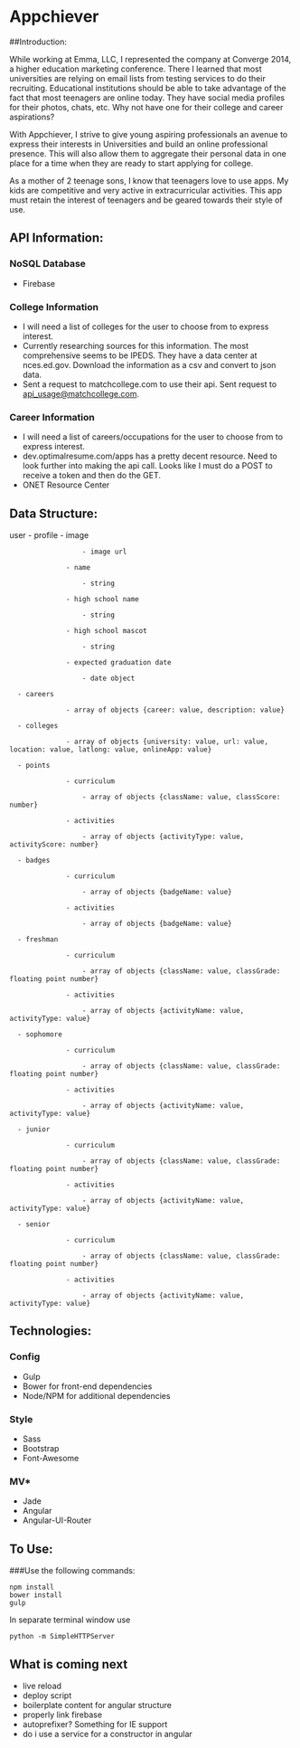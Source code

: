 # Appchiever

##Introduction:

While working at Emma, LLC, I represented the company at Converge 2014, a higher education marketing conference. There I learned that most universities are relying on email lists from testing services to do their recruiting. Educational institutions should be able to take advantage of the fact that most teenagers are online today. They have social media profiles for their photos, chats, etc. Why not have one for their college and career aspirations?

With Appchiever, I strive to give young aspiring professionals an avenue to express their interests in Universities and build an online professional presence. This will also allow them to aggregate their personal data in one place for a time when they are ready to start applying for college.

As a mother of 2 teenage sons, I know that teenagers love to use apps. My kids are competitive and very active in extracurricular activities. This app must retain the interest of teenagers and be geared towards their style of use.

## API Information:

### NoSQL Database
* Firebase

### College Information
* I will need a list of colleges for the user to choose from to express interest.
* Currently researching sources for this information. The most comprehensive seems to be IPEDS. They have a data center at nces.ed.gov. Download the information as a csv and convert to json data.
* Sent a request to matchcollege.com to use their api. Sent request to api_usage@matchcollege.com.

### Career Information
* I will need a list of careers/occupations for the user to choose from to express interest.
* dev.optimalresume.com/apps has a pretty decent resource. Need to look further into making the api call. Looks like I must do a POST to receive a token and then do the GET.
* ONET Resource Center

## Data Structure:



user  - profile   - image

                      - image url

                  - name

                      - string

                  - high school name

                      - string

                  - high school mascot

                      - string

                  - expected graduation date

                      - date object

      - careers

                  - array of objects {career: value, description: value}

      - colleges

                  - array of objects {university: value, url: value, location: value, latlong: value, onlineApp: value}

      - points

                  - curriculum

                      - array of objects {className: value, classScore: number}

                  - activities

                      - array of objects {activityType: value, activityScore: number}

      - badges

                  - curriculum

                      - array of objects {badgeName: value}

                  - activities

                      - array of objects {badgeName: value}

      - freshman

                  - curriculum

                      - array of objects {className: value, classGrade: floating point number}

                  - activities

                      - array of objects {activityName: value, activityType: value}

      - sophomore

                  - curriculum

                      - array of objects {className: value, classGrade: floating point number}

                  - activities

                      - array of objects {activityName: value, activityType: value}

      - junior

                  - curriculum

                      - array of objects {className: value, classGrade: floating point number}

                  - activities

                      - array of objects {activityName: value, activityType: value}

      - senior

                  - curriculum

                      - array of objects {className: value, classGrade: floating point number}

                  - activities

                      - array of objects {activityName: value, activityType: value}



## Technologies:

### Config
* Gulp
* Bower for front-end dependencies
* Node/NPM for additional dependencies

### Style
* Sass
* Bootstrap
* Font-Awesome

### MV*
* Jade
* Angular
* Angular-UI-Router

## To Use:

###Use the following commands:
```
npm install
bower install
gulp
```
In separate terminal window use

```
python -m SimpleHTTPServer
```

## What is coming next
* live reload
* deploy script
* boilerplate content for angular structure
* properly link firebase
* autoprefixer? Something for IE support
* do i use a service for a constructor in angular
